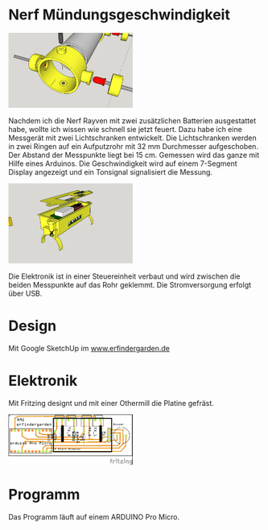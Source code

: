# Nerf Mündungsgeschwindigkeit #


<img src ="IMG/NMG%202.jpg" width ="49%" />

Nachdem ich die Nerf Rayven mit zwei zusätzlichen Batterien ausgestattet habe, wollte ich wissen wie schnell sie jetzt feuert. Dazu habe ich eine Messgerät mit zwei Lichtschranken entwickelt. Die Lichtschranken werden in zwei Ringen auf ein Aufputzrohr mit 32 mm Durchmesser aufgeschoben. Der Abstand der Messpunkte liegt bei 15 cm. Gemessen wird das ganze mit Hilfe eines Arduinos. Die Geschwindigkeit wird auf einem 7-Segment Display angezeigt und ein Tonsignal signalisiert die Messung.

<img src ="IMG/NMG%205.jpg" width ="49%" />

Die Elektronik ist in einer Steuereinheit verbaut und wird zwischen die beiden Messpunkte auf das Rohr geklemmt. Die Stromversorgung erfolgt über USB.

# Design #

Mit Google SketchUp im www.erfindergarden.de

# Elektronik #

Mit Fritzing designt und mit einer Othermill die Platine gefräst.


<img src ="IMG/NMG_v_3_Leiterplatte.jpg" width ="49%" />

# Programm #

Das Programm läuft auf einem ARDUINO Pro Micro.

